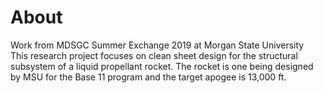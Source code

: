 # About
Work from MDSGC Summer Exchange 2019 at Morgan State University <br/>
This research project focuses on clean sheet design for the structural subsystem of a liquid propellant rocket. The rocket is one being designed by MSU for the Base 11 program and the target apogee is 13,000 ft.
